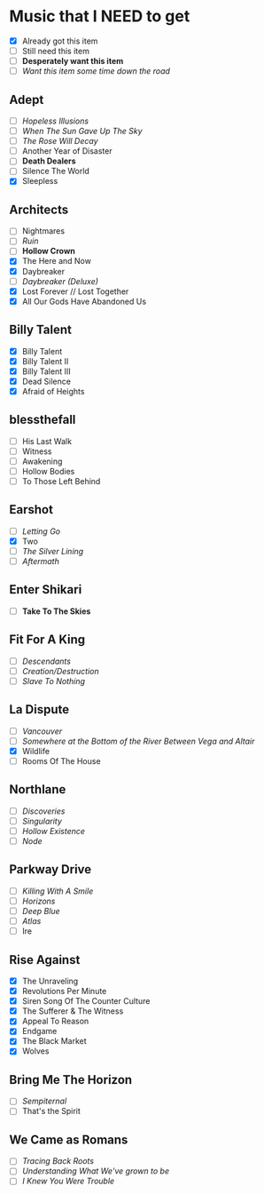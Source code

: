# Music that I NEED to get
- [x] Already got this item
- [ ] Still need this item
- [ ] **Desperately want this item**
- [ ] *Want this item some time down the road*

## Adept
- [ ] *Hopeless Illusions*
- [ ] *When The Sun Gave Up The Sky*
- [ ] *The Rose Will Decay*
- [ ] Another Year of Disaster
- [ ] **Death Dealers**
- [ ] Silence The World
- [x] Sleepless

## Architects
- [ ] Nightmares
- [ ] *Ruin*
- [ ] **Hollow Crown**
- [x] The Here and Now
- [x] Daybreaker
- [ ] *Daybreaker (Deluxe)*
- [x] Lost Forever // Lost Together
- [x] All Our Gods Have Abandoned Us

## Billy Talent
- [x] Billy Talent
- [x] Billy Talent II
- [x] Billy Talent III
- [x] Dead Silence
- [x] Afraid of Heights

## blessthefall
- [ ] His Last Walk
- [ ] Witness
- [ ] Awakening
- [ ] Hollow Bodies
- [ ] To Those Left Behind

## Earshot
- [ ] *Letting Go*
- [x] Two
- [ ] *The Silver Lining*
- [ ] *Aftermath*

## Enter Shikari
- [ ] **Take To The Skies**

## Fit For A King
- [ ] *Descendants*
- [ ] *Creation/Destruction*
- [ ] *Slave To Nothing*

## La Dispute
- [ ] *Vancouver*
- [ ] *Somewhere at the Bottom of the River Between Vega and Altair*
- [x] Wildlife
- [ ] Rooms Of The House

## Northlane
- [ ] *Discoveries*
- [ ] *Singularity*
- [ ] *Hollow Existence*
- [ ] *Node*

## Parkway Drive
- [ ] *Killing With A Smile*
- [ ] *Horizons*
- [ ] *Deep Blue*
- [ ] *Atlas*
- [ ] Ire

## Rise Against
- [x] The Unraveling
- [x] Revolutions Per Minute
- [x] Siren Song Of The Counter Culture
- [x] The Sufferer & The Witness
- [x] Appeal To Reason
- [x] Endgame
- [x] The Black Market
- [x] Wolves

## Bring Me The Horizon
- [ ] *Sempiternal*
- [ ] That's the Spirit

## We Came as Romans
- [ ] *Tracing Back Roots*
- [ ] *Understanding What We've grown to be*
- [ ] *I Knew You Were Trouble*

